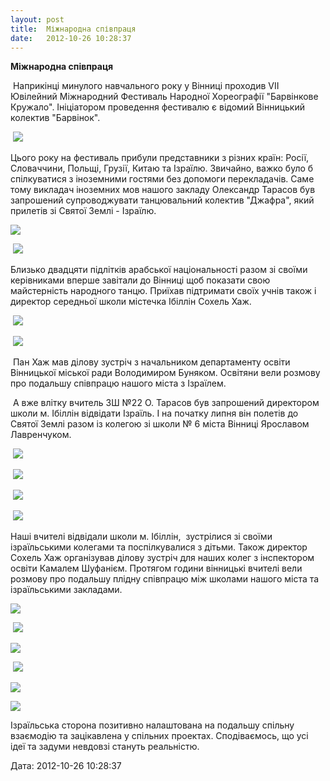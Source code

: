 ```yaml
---
layout: post
title:  Міжнародна співпраця
date:   2012-10-26 10:28:37
---
```

**Міжнародна співпраця**

 Наприкінці минулого навчального року у Вінниці проходив VII Ювілейний Міжнародний Фестиваль Народної Хореографії "Барвінкове Кружало". Ініціатором проведення фестивалю є відомий Вінницький колектив "Барвінок".

 ![](/assets/tiger-1351233746.jpg)

Цього року на фестиваль прибули представники з різних країн: Росії, Словаччини, Польщі, Грузії, Китаю та Ізраїлю. Звичайно, важко було б спілкуватися з іноземними гостями без допомоги перекладачів. Саме тому викладач іноземних мов нашого закладу Олександр Тарасов був запрошений супроводжувати танцювальний колектив "Джафра", який прилетів зі Святої Землі - Ізраїлю.

![](/assets/tiger-1351234410.jpg)

 ![](/assets/tiger-1351234441.jpg)

Близько двадцяти підлітків арабської національності разом зі своїми керівниками вперше завітали до Вінниці щоб показати свою майстерність народного танцю. Приїхав підтримати своїх учнів також і директор середньої школи містечка Ібіллін Сохель Хаж.

 ![](/assets/tiger-1351234797.jpg)

 ![](/assets/tiger-1351234824.jpg)

 Пан Хаж мав ділову зустріч з начальником департаменту освіти Вінницької міської ради Володимиром Буняком. Освітяни вели розмову про подальшу співпрацю нашого міста з Ізраїлем.

 А вже влітку вчитель ЗШ №22 О. Тарасов був запрошений директором школи м. Ібіллін відвідати Ізраїль. І на початку липня він полетів до Святої Землі разом із колегою зі школи № 6 міста Вінниці Ярославом Лавренчуком.

 ![](/assets/tiger-1351235301.jpg)

 ![](/assets/tiger-1351235344.jpg)

 ![](/assets/tiger-1351235377.jpg)

 ![](/assets/tiger-1351235412.jpg)

Наші вчителі відвідали школи м. Ібіллін,  зустрілися зі своїми ізраїльськими колегами та поспілкувалися з дітьми. Також директор Сохель Хаж організував ділову зустріч для наших колег з інспектором освіти Камалем Шуфанієм. Протягом години вінницькі вчителі вели розмову про подальшу плідну співпрацю між школами нашого міста та ізраїльськими закладами.

![](/assets/tiger-1351235861.jpg)

 ![](/assets/tiger-1351235895.jpg)

![](/assets/tiger-1351235931.jpg)

 ![](/assets/tiger-1351235992.jpg)

![](/assets/tiger-1351236110.jpg)

![](/assets/tiger-1351236227.jpg)

Ізраїльська сторона позитивно налаштована на подальшу спільну взаємодію та зацікавлена у спільних проектах. Сподіваємось, що усі ідеї та задуми невдовзі стануть реальністю.  

  
Дата: 2012-10-26 10:28:37